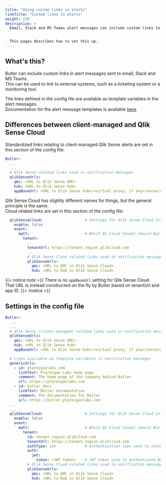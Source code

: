 ```yaml
---
title: "Using custom links in alerts"
linkTitle: "Custom links in alerts"
weight: 220
description: >
  Email, Slack and MS Teams alert messages can include custom links to external systems.


  This pages describes how to set this up.
---
```


## What's this?

Butler can include custom links in alert messages sent to email, Slack and MS Teams.  
This can be used to link to external systems, such as a ticketing system or a monitoring tool.

The links defined in the config file are available as template variables in the alert messages.  
Documentation for the alert message templates is available [here](/docs/reference/alert-template-fields/).

## Differences between client-managed and Qlik Sense Cloud

Standardized links relating to client-managed Qlik Sense alerts are set in this section of the config file:

```yaml
Butler:
  ...
  ...
  # Qlik Sense related links used in notification messages
  qlikSenseUrls:
    qmc: <URL to Qlik Sense QMC>
    hub: <URL to Qlik Sense Hub>
    appBaseUrl: <URL to Qlik Sense hub>/<virtual proxy, if any>/sense/app   # Base URL for Qlik Sense apps, for example http://sense.mycompany.net/sense/app. App ID will be appended to this URL.
```

Qlik Sense Cloud has slightly different names for things, but the general principle is the same.  
Cloud related links are set in this section of the config file:

```yaml
  qlikSenseCloud:                   # Settings for Qlik Sense Cloud integration
    enable: false
    event:
      mqtt:                         # Which QS Cloud tenant should Butler receive events from, in the form of MQTT messages?
        tenant:
          ...
          tenantUrl: https://tenant.region.qlikcloud.com
          ...
          # Qlik Sense Cloud related links used in notification messages
          qlikSenseUrls:
            qmc: <URL to QMC in Qlik Sense Cloud>
            hub: <URL to Hub in Qlik Sense Cloud>
```

{{< notice note >}}
There is no `appBaseUrl` setting for Qlik Sense Cloud.  
That URL is instead constructed on the fly by Butler based on tenantUrl and app ID.
{{< /notice >}}

## Settings in the config file

```yaml
Butler:
  ...
  ...
  # Qlik Sense (client-managed) related links used in notification messages
  qlikSenseUrls:
    qmc: <URL to Qlik Sense QMC>
    hub: <URL to Qlik Sense Hub>
    appBaseUrl: <URL to Qlik Sense hub>/<virtual proxy, if any>/sense/app   # Base URL for Qlik Sense apps, for example http://sense.mycompany.net/sense/app. App ID will be appended to this URL.

  # Links available as template variables in notification messages
  genericUrls:
    - id: ptarmiganlabs_com
      linkText: Ptarmigan Labs home page
      comment: The home page of the company behind Butler
      url: https://ptarmiganlabs.com
    - id: butler_docs
      linkText: Butler documentation
      comment: The documentation for Butler
      url: https://butler.ptarmiganlabs.com
  ...
  ...
  qlikSenseCloud:                   # Settings for Qlik Sense Cloud integration
    enable: false
    event:
      mqtt:                         # Which QS Cloud tenant should Butler receive events from, in the form of MQTT messages?
        tenant:
          id: tenant.region.qlikcloud.com
          tenantUrl: https://tenant.region.qlikcloud.com
          authType: jwt             # Authentication type used to connect to the tenant. Valid options are "jwt"
          auth:
            jwt:
              token: <JWT token>    # JWT token used to authenticate Butler when connecting to the tenant
          # Qlik Sense Cloud related links used in notification messages
          qlikSenseUrls:
            qmc: <URL to QMC in Qlik Sense Cloud>
            hub: <URL to Hub in Qlik Sense Cloud>
```
